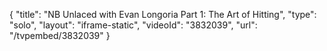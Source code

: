 {
    "title": "NB Unlaced with Evan Longoria Part 1: The Art of Hitting",
    "type": "solo",
    "layout": "iframe-static",
    "videoId": "3832039",
    "url": "\/tvpembed\/3832039"
}